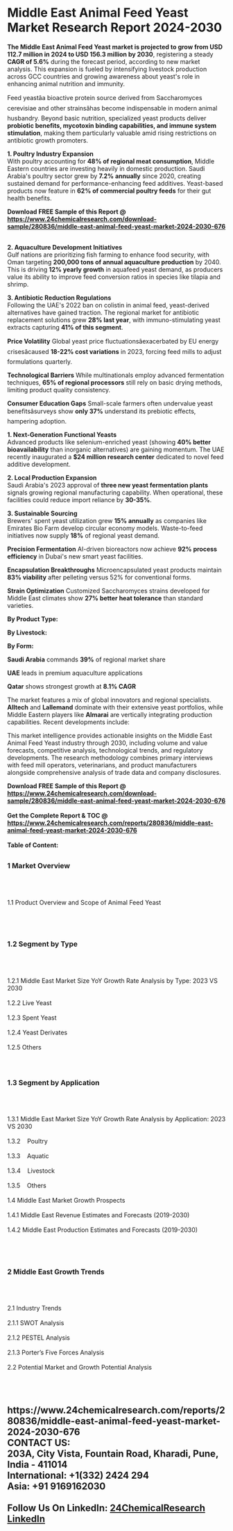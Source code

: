<h1>Middle East Animal Feed Yeast Market Research Report 2024-2030</h1><p><strong>The Middle East Animal Feed Yeast market is projected to grow from USD 112.7 million in 2024 to USD 156.3 million by 2030</strong>, registering a steady <strong>CAGR of 5.6%</strong> during the forecast period, according to new market analysis. This expansion is fueled by intensifying livestock production across GCC countries and growing awareness about yeast's role in enhancing animal nutrition and immunity.</p><p>Feed yeastâa bioactive protein source derived from Saccharomyces cerevisiae and other strainsâhas become indispensable in modern animal husbandry. Beyond basic nutrition, specialized yeast products deliver <strong>probiotic benefits, mycotoxin binding capabilities, and immune system stimulation</strong>, making them particularly valuable amid rising restrictions on antibiotic growth promoters.</p><p><strong>1. Poultry Industry Expansion</strong><br>
With poultry accounting for <strong>48% of regional meat consumption</strong>, Middle Eastern countries are investing heavily in domestic production. Saudi Arabia's poultry sector grew by <strong>7.2% annually</strong> since 2020, creating sustained demand for performance-enhancing feed additives. Yeast-based products now feature in <strong>62% of commercial poultry feeds</strong> for their gut health benefits.</p><div><b>Download FREE Sample of this Report @ 
            <a href="https://www.24chemicalresearch.com/download-sample/280836/middle-east-animal-feed-yeast-market-2024-2030-676">
            https://www.24chemicalresearch.com/download-sample/280836/middle-east-animal-feed-yeast-market-2024-2030-676</a></b></div><br><p><strong>2. Aquaculture Development Initiatives</strong><br>
Gulf nations are prioritizing fish farming to enhance food security, with Oman targeting <strong>200,000 tons of annual aquaculture production</strong> by 2040. This is driving <strong>12% yearly growth</strong> in aquafeed yeast demand, as producers value its ability to improve feed conversion ratios in species like tilapia and shrimp.</p><p><strong>3. Antibiotic Reduction Regulations</strong><br>
Following the UAE's 2022 ban on colistin in animal feed, yeast-derived alternatives have gained traction. The regional market for antibiotic replacement solutions grew <strong>28% last year</strong>, with immuno-stimulating yeast extracts capturing <strong>41% of this segment</strong>.</p><p><strong>Price Volatility</strong> Global yeast price fluctuationsâexacerbated by EU energy crisesâcaused <strong>18-22% cost variations</strong> in 2023, forcing feed mills to adjust formulations quarterly.</p><p><strong>Technological Barriers</strong> While multinationals employ advanced fermentation techniques, <strong>65% of regional processors</strong> still rely on basic drying methods, limiting product quality consistency.</p><p><strong>Consumer Education Gaps</strong> Small-scale farmers often undervalue yeast benefitsâsurveys show <strong>only 37%</strong> understand its prebiotic effects, hampering adoption.</p><p><strong>1. Next-Generation Functional Yeasts</strong><br>
Advanced products like selenium-enriched yeast (showing <strong>40% better bioavailability</strong> than inorganic alternatives) are gaining momentum. The UAE recently inaugurated a <strong>$24 million research center</strong> dedicated to novel feed additive development.</p><p><strong>2. Local Production Expansion</strong><br>
Saudi Arabia's 2023 approval of <strong>three new yeast fermentation plants</strong> signals growing regional manufacturing capability. When operational, these facilities could reduce import reliance by <strong>30-35%</strong>.</p><p><strong>3. Sustainable Sourcing</strong><br>
Brewers' spent yeast utilization grew <strong>15% annually</strong> as companies like Emirates Bio Farm develop circular economy models. Waste-to-feed initiatives now supply <strong>18%</strong> of regional yeast demand.</p><p><strong>Precision Fermentation</strong> AI-driven bioreactors now achieve <strong>92% process efficiency</strong> in Dubai's new smart yeast facilities.</p><p><strong>Encapsulation Breakthroughs</strong> Microencapsulated yeast products maintain <strong>83% viability</strong> after pelleting versus 52% for conventional forms.</p><p><strong>Strain Optimization</strong> Customized Saccharomyces strains developed for Middle East climates show <strong>27% better heat tolerance</strong> than standard varieties.</p><p><strong>By Product Type:</strong></p><p><strong>By Livestock:</strong></p><p><strong>By Form:</strong></p><p><strong>Saudi Arabia</strong> commands <strong>39%</strong> of regional market share</p><p><strong>UAE</strong> leads in premium aquaculture applications</p><p><strong>Qatar</strong> shows strongest growth at <strong>8.1% CAGR</strong></p><p>The market features a mix of global innovators and regional specialists. <strong>Alltech</strong> and <strong>Lallemand</strong> dominate with their extensive yeast portfolios, while Middle Eastern players like <strong>Almarai</strong> are vertically integrating production capabilities. Recent developments include:</p><p>This market intelligence provides actionable insights on the Middle East Animal Feed Yeast industry through 2030, including volume and value forecasts, competitive analysis, technological trends, and regulatory developments. The research methodology combines primary interviews with feed mill operators, veterinarians, and product manufacturers alongside comprehensive analysis of trade data and company disclosures.</p><div><b>Download FREE Sample of this Report @ 
            <a href="https://www.24chemicalresearch.com/download-sample/280836/middle-east-animal-feed-yeast-market-2024-2030-676">
            https://www.24chemicalresearch.com/download-sample/280836/middle-east-animal-feed-yeast-market-2024-2030-676</a></b></div><br><div><b>Get the Complete Report & TOC @ 
            <a href="https://www.24chemicalresearch.com/reports/280836/middle-east-animal-feed-yeast-market-2024-2030-676">
            https://www.24chemicalresearch.com/reports/280836/middle-east-animal-feed-yeast-market-2024-2030-676</a></b></div><br>
            <b>Table of Content:</b><p><h2><span style="font-size:16px"><strong>1 Market Overview&nbsp;&nbsp; &nbsp;</strong></span></h2><br />
<br />
<p>1.1 Product Overview and Scope of Animal Feed Yeast&nbsp;</p><br />
<br />
<h2><strong><span style="font-size:16px">1.2 Segment by Type&nbsp;&nbsp; &nbsp;</span></strong></h2><br />
<br />
<p>1.2.1 Middle East Market Size YoY Growth Rate Analysis by Type: 2023 VS 2030&nbsp;&nbsp; &nbsp;<br /><br />
1.2.2 Live Yeast&nbsp;&nbsp; &nbsp;<br /><br />
1.2.3 Spent Yeast<br /><br />
1.2.4 Yeast Derivates<br /><br />
1.2.5 Others<br /><br />
<br />
<h2><span style="font-size:16px"><strong>1.3 Segment by Application&nbsp;&nbsp;</strong></span></h2><br />
<br />
<p>1.3.1 Middle East Market Size YoY Growth Rate Analysis by Application: 2023 VS 2030&nbsp;&nbsp; &nbsp;<br /><br />
1.3.2&nbsp;&nbsp; &nbsp;Poultry<br /><br />
1.3.3&nbsp;&nbsp; &nbsp;Aquatic<br /><br />
1.3.4&nbsp;&nbsp; &nbsp;Livestock<br /><br />
1.3.5&nbsp;&nbsp; &nbsp;Others<br /><br />
1.4 Middle East Market Growth Prospects&nbsp;&nbsp; &nbsp;<br /><br />
1.4.1 Middle East Revenue Estimates and Forecasts (2019-2030)&nbsp;&nbsp; &nbsp;<br /><br />
1.4.2 Middle East Production Estimates and Forecasts (2019-2030)&nbsp;&nbsp;</p><br />
<br />
<h2><span style="font-size:16px"><strong>2 Middle East Growth Trends&nbsp;&nbsp; &nbsp;</strong></span></h2><br />
<br />
<p>2.1 Industry Trends&nbsp;&nbsp; &nbsp;<br /><br />
2.1.1 SWOT Analysis&nbsp;&nbsp; &nbsp;<br /><br />
2.1.2 PESTEL Analysis&nbsp;&nbsp; &nbsp;<br /><br />
2.1.3 Porter&rsquo;s Five Forces Analysis&nbsp;&nbsp; &nbsp;<br /><br />
2.2 Potential Market and Growth Potential Analysis&nbsp;&nbsp; &nbsp;</p><br />
<br />
<h2><span style="fon</p><div><b>Get the Complete Report & TOC @ 
            <a href="https://www.24chemicalresearch.com/reports/280836/middle-east-animal-feed-yeast-market-2024-2030-676">
            https://www.24chemicalresearch.com/reports/280836/middle-east-animal-feed-yeast-market-2024-2030-676</a></b></div><br><b>CONTACT US:</b><br>
            203A, City Vista, Fountain Road, Kharadi, Pune, India - 411014<br>
            International: +1(332) 2424 294<br>
            Asia: +91 9169162030 <br><br>
            Follow Us On LinkedIn: <a href="https://www.linkedin.com/company/24chemicalresearch/">24ChemicalResearch LinkedIn</a>